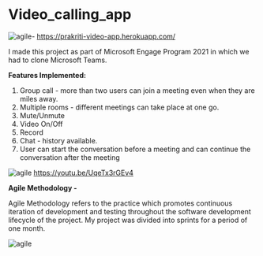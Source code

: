 # Video_calling_app

![agile](https://user-images.githubusercontent.com/74024918/125527037-c3271583-d801-4cb2-a42e-01254397464a.png)- https://prakriti-video-app.herokuapp.com/

I made this project as part of Microsoft Engage Program 2021 in which we had to clone Microsoft Teams.

**Features Implemented:**

1. Group call - more than two users can join a meeting even when they are miles away.
2. Multiple rooms - different meetings can take place at one go.
3. Mute/Unmute
4. Video On/Off
5. Record
6. Chat - history available.
7. User can start the conversation before a meeting and can continue the conversation after the meeting

![agile](https://user-images.githubusercontent.com/74024918/125527037-c3271583-d801-4cb2-a42e-01254397464a.png) https://youtu.be/UqeTx3rGEv4

**Agile Methodology -** 

Agile Methodology refers to the practice which promotes continuous iteration of development and testing throughout the software development lifecycle of the project.
My project was divided into sprints for a period of one month.

![agile](https://user-images.githubusercontent.com/74024918/125527037-c3271583-d801-4cb2-a42e-01254397464a.png)





